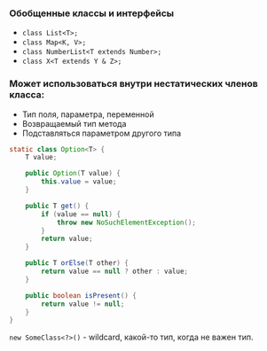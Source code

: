 ### Обобщенные классы и интерфейсы
- `class List<T>;`
- `class Map<K, V>;`
- `class NumberList<T extends Number>;`
- `class X<T extends Y & Z>;`
### Может использоваться внутри нестатических членов класса:
- Тип поля, параметра, переменной
- Возвращаемый тип метода
- Подставляться параметром другого типа

```Java
static class Option<T> {
	T value;

	public Option(T value) {
		this.value = value;
	}

	public T get() {
		if (value == null) {
			throw new NoSuchElementException();
		}
		return value;
	}

	public T orElse(T other) {
		return value == null ? other : value;
	}

	public boolean isPresent() {
		return value != null;
	}
}
```

`new SomeClass<?>()` - wildcard, какой-то тип, когда не важен тип. 